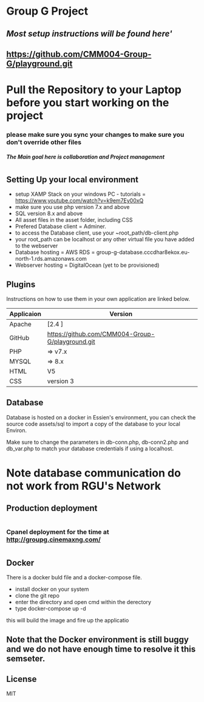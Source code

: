 # Group G Project
## _Most setup instructions will be found here'_

## https://github.com/CMM004-Group-G/playground.git

# Pull the Repository to your Laptop before you start working on the project

### please make sure you sync your changes to make sure you don't override other files

#####  The Main goal here is collaboration and Project management 

#

##  Setting Up your local environment
- setup XAMP Stack on your windows PC - tutorials = https://www.youtube.com/watch?v=k9em7Ey00xQ
- make sure you use php version 7.x and above
- SQL version 8.x and above
- All asset files in the asset folder, including CSS
- Prefered Database client = Adminer. 
- to access the Database client, use your ~root_path/db-client.php
- your root_path can be localhost or any other virtual file you have added to the webserver
- Database hosting = AWS RDS = group-g-database.cccdhar8ekox.eu-north-1.rds.amazonaws.com
- Webserver hosting = DigitalOcean (yet to be provisioned)


## Plugins
Instructions on how to use them in your own application are linked below.

| Applicaion | Version |
| ------ | ------ |
| Apache | [2.4 ]|
| GitHub | https://github.com/CMM004-Group-G/playground.git |
| PHP | => v7.x  |
| MYSQL | => 8.x |
| HTML | V5|
| CSS | version 3 | -->

## Database
Database is hosted on a docker in Essien's environment, you can check the source code assets/sql to import a copy of the database to your local Environ.

Make sure to change the parameters in db-conn.php, db-conn2.php and db_var.php to match your database credentials if using a localhost.

# Note database communication do not work from RGU's Network

## Production deployment
#

### Cpanel deployment for the time at http://groupg.cinemaxng.com/

#
## Docker
There is a docker buld file and a docker-compose file.
- install docker on your system
- clone the git repo
- enter the directory and open cmd within the derectory
- type docker-compose up -d

this will build the image and fire up the applicatio

## Note that the Docker environment is still buggy and we do not have enough time to resolve it this semseter. 


## License
MIT
